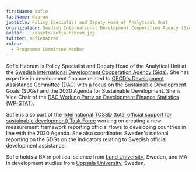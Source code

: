 ```yaml
---
firstName: Sofie
lastName: Habram
jobtitle: Policy Specialist and Deputy Head of Analytical Unit
organization: Swedish International Development Cooperation Agency (Sida)
avatar: ../assets/sofie-habram.jpg
twitter: sofiehabram
roles:
  - Programme Committee Member
---
```


Sofie Habram is Policy Specialist and Deputy Head of the Analytical Unit at the
[Swedish International Development Cooperation Agency (Sida)](https://www.sida.se/English/).
She has expertise in development finance related to
[OECD's Development Assistance Committee (DAC)](http://www.oecd.org/dac/development-assistance-committee/)
with a focus on the Sustainable Development Goals (SDGs) and the 2030 Agenda for
Sustainable Development. She is Vice Chair of the
[DAC Working Party on Development Finance Statistics (WP-STAT)](http://www.oecd.org/dac/financing-sustainable-development/development-finance-standards/wp-stat.htm).

Sofie is also part of the
[International TOSSD (total official support for sustainable development) Task Force](https://www.oecd.org/dac/financing-sustainable-development/development-finance-standards/tossd-task-force.htm)
working on creating a new measurement framework reporting official flows to
developing countries in line with the 2030 Agenda. She also coordinates Sweden's
national reporting on the SDGs on the indicators relating to Swedish official
development assistance.

Sofie holds a BA in political science from
[Lund University](https://lunduniversity.lu.se/), Sweden, and MA in development
studies from [Uppsala University](https://www.uu.se/en), Sweden.
